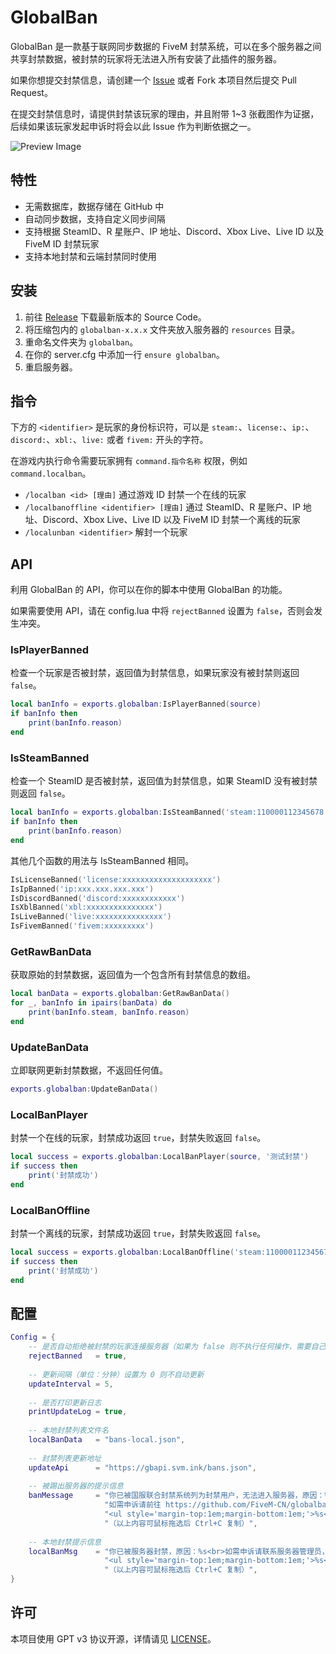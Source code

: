 # GlobalBan
GlobalBan 是一款基于联网同步数据的 FiveM 封禁系统，可以在多个服务器之间共享封禁数据，被封禁的玩家将无法进入所有安装了此插件的服务器。

如果你想提交封禁信息，请创建一个 [Issue](https://github.com/FiveM-CN/globalban/issues) 或者 Fork 本项目然后提交 Pull Request。

在提交封禁信息时，请提供封禁该玩家的理由，并且附带 1~3 张截图作为证据，后续如果该玩家发起申诉时将会以此 Issue 作为判断依据之一。

![Preview Image](https://github.com/user-attachments/assets/c87a1af3-dc2f-4772-9636-139dc4071f57)

## 特性
- 无需数据库，数据存储在 GitHub 中
- 自动同步数据，支持自定义同步间隔
- 支持根据 SteamID、R 星账户、IP 地址、Discord、Xbox Live、Live ID 以及 FiveM ID 封禁玩家
- 支持本地封禁和云端封禁同时使用

## 安装
1. 前往 [Release](https://github.com/FiveM-CN/globalban/releases) 下载最新版本的 Source Code。
2. 将压缩包内的 `globalban-x.x.x` 文件夹放入服务器的 `resources` 目录。
3. 重命名文件夹为 `globalban`。
4. 在你的 server.cfg 中添加一行 `ensure globalban`。
5. 重启服务器。

## 指令
下方的 `<identifier>` 是玩家的身份标识符，可以是 `steam:`、`license:`、`ip:`、`discord:`、`xbl:`、`live:` 或者 `fivem:` 开头的字符。

在游戏内执行命令需要玩家拥有 `command.指令名称` 权限，例如 `command.localban`。

- `/localban <id> [理由]` 通过游戏 ID 封禁一个在线的玩家
- `/localbanoffline <identifier> [理由]` 通过 SteamID、R 星账户、IP 地址、Discord、Xbox Live、Live ID 以及 FiveM ID 封禁一个离线的玩家
- `/localunban <identifier>` 解封一个玩家

## API
利用 GlobalBan 的 API，你可以在你的脚本中使用 GlobalBan 的功能。

如果需要使用 API，请在 config.lua 中将 `rejectBanned` 设置为 `false`，否则会发生冲突。

### IsPlayerBanned
检查一个玩家是否被封禁，返回值为封禁信息，如果玩家没有被封禁则返回 `false`。

```lua
local banInfo = exports.globalban:IsPlayerBanned(source)
if banInfo then
    print(banInfo.reason)
end
```

### IsSteamBanned
检查一个 SteamID 是否被封禁，返回值为封禁信息，如果 SteamID 没有被封禁则返回 `false`。

```lua
local banInfo = exports.globalban:IsSteamBanned('steam:110000112345678')
if banInfo then
    print(banInfo.reason)
end
```

其他几个函数的用法与 IsSteamBanned 相同。

```lua
IsLicenseBanned('license:xxxxxxxxxxxxxxxxxxxx')
IsIpBanned('ip:xxx.xxx.xxx.xxx')
IsDiscordBanned('discord:xxxxxxxxxxxx')
IsXblBanned('xbl:xxxxxxxxxxxxxxx')
IsLiveBanned('live:xxxxxxxxxxxxxxx')
IsFivemBanned('fivem:xxxxxxxxx')
```

### GetRawBanData
获取原始的封禁数据，返回值为一个包含所有封禁信息的数组。

```lua
local banData = exports.globalban:GetRawBanData()
for _, banInfo in ipairs(banData) do
    print(banInfo.steam, banInfo.reason)
end
```

### UpdateBanData
立即联网更新封禁数据，不返回任何值。

```lua
exports.globalban:UpdateBanData()
```

### LocalBanPlayer
封禁一个在线的玩家，封禁成功返回 `true`，封禁失败返回 `false`。

```lua
local success = exports.globalban:LocalBanPlayer(source, '测试封禁')
if success then
    print('封禁成功')
end
```

### LocalBanOffline
封禁一个离线的玩家，封禁成功返回 `true`，封禁失败返回 `false`。

```lua
local success = exports.globalban:LocalBanOffline('steam:110000112345678', '测试封禁')
if success then
    print('封禁成功')
end
```

## 配置
```lua
Config = {
    -- 是否自动拒绝被封禁的玩家连接服务器（如果为 false 则不执行任何操作，需要自己在其他地方处理）
    rejectBanned   = true,
    
    -- 更新间隔（单位：分钟）设置为 0 则不自动更新
    updateInterval = 5,
    
    -- 是否打印更新日志
    printUpdateLog = true,
    
    -- 本地封禁列表文件名
    localBanData   = "bans-local.json",
    
    -- 封禁列表更新地址
    updateApi      = "https://gbapi.svm.ink/bans.json",
    
    -- 被踢出服务器的提示信息
    banMessage     = "你已被国服联合封禁系统列为封禁用户，无法进入服务器，原因：%s<br>" ..
                     "如需申诉请前往 https://github.com/FiveM-CN/globalban/issues 提交 issue，并携带你的身份信息：" ..
                     "<ul style='margin-top:1em;margin-bottom:1em;'>%s</ul>" ..
                     "（以上内容可鼠标拖选后 Ctrl+C 复制）",
    
    -- 本地封禁提示信息
    localBanMsg    = "你已被服务器封禁，原因：%s<br>如需申诉请联系服务器管理员，并携带你的身份信息：" ..
                     "<ul style='margin-top:1em;margin-bottom:1em;'>%s</ul>" ..
                     "（以上内容可鼠标拖选后 Ctrl+C 复制）",
}
```

## 许可
本项目使用 GPT v3 协议开源，详情请见 [LICENSE](https://github.com/FiveM-CN/globalban/blob/master/LICENSE)。
